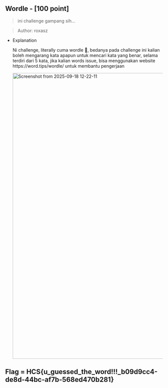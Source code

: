 ## Wordle - [100 point]


> ini challenge gampang sih...

> Author: roxasz

- Explanation
   <p>Ni challenge, literally cuma wordle  🗿, bedanya pada challenge ini kalian boleh mengarang kata apapun untuk mencari kata yang benar, selama terdiri dari 5 kata, jika kalian words issue, bisa menggunakan website https://word.tips/wordle/ untuk membantu pengerjaan</p>
   
  <img width="1383" height="912" alt="Screenshot from 2025-09-18 12-22-11" src="https://github.com/user-attachments/assets/c180455f-2e0f-4a21-82e4-9b955b9bfa35" />
  
## Flag = HCS{u_guessed_the_word!!!_b09d9cc4-de8d-44bc-af7b-568ed470b281}

